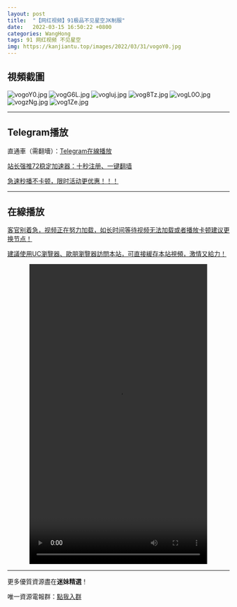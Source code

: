 ```yaml
---
layout: post
title:  "【网红视频】91极品不见星空JK制服"
date:   2022-03-15 16:50:22 +0800
categories: WangHong
tags: 91 网红视频 不见星空
img: https://kanjiantu.top/images/2022/03/31/vogoY0.jpg
---
```



## 視頻截圖

![vogoY0.jpg](https://kanjiantu.top/images/2022/03/31/vogoY0.jpg)
![vogG6L.jpg](https://kanjiantu.top/images/2022/03/31/vogG6L.jpg)
![vogluj.jpg](https://kanjiantu.top/images/2022/03/31/vogluj.jpg)
![vog8Tz.jpg](https://kanjiantu.top/images/2022/03/31/vog8Tz.jpg)
![vogL0O.jpg](https://kanjiantu.top/images/2022/03/31/vogL0O.jpg)
![vogzNg.jpg](https://kanjiantu.top/images/2022/03/31/vogzNg.jpg)
![vog1Ze.jpg](https://kanjiantu.top/images/2022/03/31/vog1Ze.jpg)

* * *
## Telegram播放

直通車（需翻墻）：[Telegram在線播放](https://t.me/mimeijingxuan/45)

<u>站长强推72稳定加速器：[十秒注册、一键翻墙](https://72vpn.xyz/#/register?code=mimei) </u>


<u>急速秒播不卡顿，限时活动更优惠！！！</u>
* * *
## 在線播放
<u>客官别着急，视频正在努力加载，如长时间等待视频无法加载或者播放卡顿建议更换节点！</u>

<u>建議使用UC瀏覽器、歐朋瀏覽器訪問本站，可直接緩存本站視頻，激情又給力！</u>
<center><video src="https://cdn.publer.io/uploads/videos/624493d4db279776cfbee4f2/bca2056bd70ab10a110b91233db1f1fa.mp4" width="80%" height="680px" controls="controls"></video></center>

* * *
更多優質資源盡在**迷妹精選**！

唯一資源電報群：[點我入群](https://t.me/mimeijingxuan)


